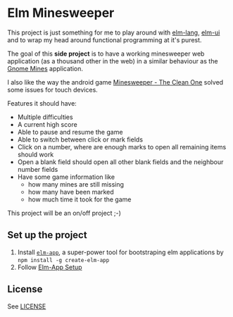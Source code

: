 # Elm Minesweeper

This project is just something for me to play around 
with [elm-lang](https://elm-lang.org/), [elm-ui](https://github.com/mdgriffith/elm-ui) 
and to wrap my head around functional programming at it's purest.

The goal of this **side project** is to have a working minesweeper web application (as a thousand other in the web)
in a similar behaviour as the [Gnome Mines](https://wiki.gnome.org/Apps/Mines) application.

I also like the way the android game 
[Minesweeper - The Clean One](https://play.google.com/store/apps/details?id=ee.dustland.android.minesweeper) 
solved some issues for touch devices.

Features it should have:

- Multiple difficulties
- A current high score
- Able to pause and resume the game
- Able to switch between click or mark fields
- Click on a number, where are enough marks to open all remaining items should work
- Open a blank field should open all other blank fields and the neighbour number fields
- Have some game information like
  - how many mines are still missing
  - how many have been marked
  - how much time it took for the game

This project will be an on/off project ;-)


## Set up the project

1. Install [`elm-app`](https://github.com/halfzebra/create-elm-app), a super-power tool for bootstraping elm applications by `npm install -g create-elm-app`
2. Follow [Elm-App Setup](Elm-App%20Setup.md)

## License
See [LICENSE](LICENSE)

